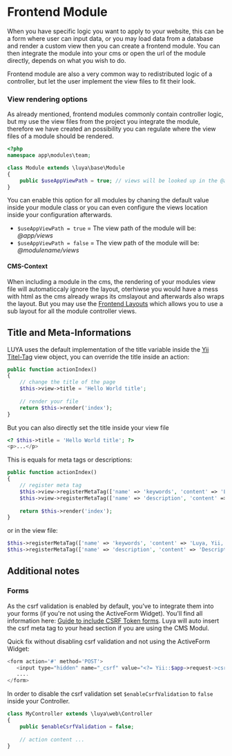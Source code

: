 # Frontend Module

When you have specific logic you want to apply to your website, this can be a form where user can input data, or you may load data from a database and render a custom view then you can create a frontend module. You can then integrate the module into your cms or open the url of the module directly, depends on what you wish to do.

Frontend module are also a very common way to redistributed logic of a controller, but let the user implement the view files to fit their look.

### View rendering options

As already mentioned, frontend modules commonly contain controller logic, but my use the view files from the project you integrate the module, therefore we have created an possibility you can regulate where the view files of a module should be rendered.

```php
<?php
namespace app\modules\team;

class Module extends \luya\base\Module
{
    public $useAppViewPath = true; // views will be looked up in the @app/views folder.
}
```

You can enable this option for all modules by chaning the default value inside your module class or you can even configure the views location inside your configuration afterwards.

- `$useAppViewPath = true` = The view path of the module will be: *@app/views*
- `$useAppViewPath = false` = The view path of the module will be: *@modulename/views*

#### CMS-Context

When including a module in the cms, the rendering of your modules view file will automaticcaly ignore the layout, oterhiwse you would have a mess with html as the cms already wraps its cmslayout and afterwards also wraps the layout. But you may use the [Frontend Layouts](app-module-layouts.md) which allows you to use a sub layout for all the module controller views.

## Title and Meta-Informations

LUYA uses the default implementation of the title variable inside the [Yii Titel-Tag](http://www.yiiframework.com/doc-2.0/guide-structure-views.html#setting-page-titles) view object, you can override the title inside an action:

```php
public function actionIndex()
{
	// change the title of the page
    $this->view->title = 'Hello World title';
    
    // render your file
    return $this->render('index');
}
```

But you can also directly set the title inside your view file

```php
<? $this->title = 'Hello World title'; ?>
<p>...</p>
```

This is equals for meta tags or descriptions:

```php
public function actionIndex()
{
	// register meta tag
    $this->view->registerMetaTag(['name' => 'keywords', 'content' => 'Luya, Yii, PHP']);
    $this->view->registerMetaTag(['name' => 'description', 'content' => 'Description of this Page.'], 'metaDescription');
    
    return $this->render('index');
}
```

or in the view file:

```php
$this->registerMetaTag(['name' => 'keywords', 'content' => 'Luya, Yii, PHP']);
$this->registerMetaTag(['name' => 'description', 'content' => 'Description of this Page.'], 'metaDescription');
```

## Additional notes

### Forms

As the csrf validation is enabled by default, you've to integrate them into your forms (if you're not using the ActiveForm Widget). You'll find all information here: [Guide to include CSRF Token forms](http://zero-exception.blogspot.ch/2015/01/yii2-using-csrf-token.html). Luya will auto insert the csrf meta tag to your head section if you are using the CMS Modul.

Quick fix without disabling csrf validation and not using the ActiveForm Widget: 

```php
<form action='#' method='POST'>
   <input type="hidden" name="_csrf" value="<?= Yii::$app->request->csrfToken; ?>" />
   ....
</form>
```

In order to disable the csrf validation set `$enableCsrfValidation` to `false` inside your Controller.

```php
class MyController extends \luya\web\Controller
{
    public $enableCsrfValidation = false;
    
    // action content ...
}
```
